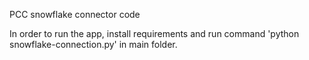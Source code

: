 PCC snowflake connector code

In order to run the app, install requirements and run command 'python snowflake-connection.py' in main folder.
